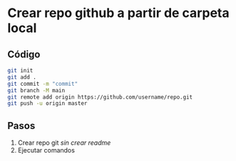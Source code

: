 # Crear repo github a partir de carpeta local

## Código

```bash
git init
git add .
git commit -m "commit"
git branch -M main
git remote add origin https://github.com/username/repo.git
git push -u origin master
```

## Pasos

1. Crear repo git *sin crear readme*
2. Ejecutar comandos
